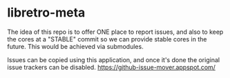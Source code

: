 # libretro-meta

The idea of this repo is to offer ONE place to report issues, and also to keep the cores at a "STABLE" commit so we can provide stable cores in the future. This would be achieved via submodules.

Issues can be copied using this application, and once it's done the original issue trackers can be disabled.
https://github-issue-mover.appspot.com/
